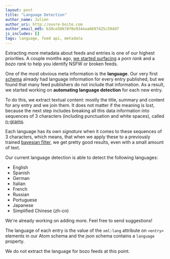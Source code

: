 ```yaml
---
layout: post
title: "Language Detection"
author_name: Julien
author_uri: http://ouvre-boite.com
author_email_md5: b30ce50678f0e934eaa6697425c59dd7
js_includes: []
tags: language, feed api, metadata
---
```


Extracting more metadata about feeds and entries is one of our highest priorities. A couple months ago, [we started surfacing](/more-metadata/) a *porn rank* and a *bozo rank* to help you identify NSFW or broken feeds.

One of the most obvious meta information is the **language**. Our very first [schema](http://documentation.superfeedr.com/schema.html) already had language information for every entry published, but we found that many feed publishers do not include that information. As a result, we started working on **automating language detection** for each new entry.

To do this, we extract textual content: mostly the title, summary and content for any entry and we join them. It does not matter if the meaning is lost, because the next step includes breaking all this data information into sequences of 3 characters (including punctuation and white spaces), called [n-grams](https://en.wikipedia.org/wiki/N-gram). 

Each language has its own *signature* when it comes to these sequences of 3 characters, which means, that when we apply these to a previously trained [bayesian filter](https://en.wikipedia.org/wiki/Naive_Bayes_spam_filtering), we get pretty good results, even with a small amount of text.

Our current language detection is able to detect the following languages:

* English
* Spanish
* German
* Italian
* French
* Russian
* Portuguese
* Japanese
* Simplified Chinese (zh-cn)

We're already working on adding more. Feel free to send suggestions!

The language of each entry is the value of the `xml:lang` attribute on `<entry>` elements in our Atom schema and the json schema contains a `language` property. 

We do not extract the language for bozo feeds at this point.


